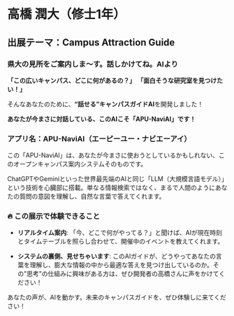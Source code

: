 # 高橋 潤大（修士1年）

## 出展テーマ：Campus Attraction Guide

### 県大の見所をご案内しま〜す。話しかけてね。AIより

**「この広いキャンパス、どこに何があるの？」**
**「面白そうな研究室を見つけたい！」**

そんなあなたのために、**“話せる”キャンパスガイドAI**を開発しました！

**あなたが今まさに対話している、このAIこそ「APU-NaviAI」です！**

### アプリ名：APU-NaviAI（エーピーユー・ナビエーアイ）

この「APU-NaviAI」は、あなたが今まさに使おうとしているかもしれない、このオープンキャンパス案内システムそのものです。

ChatGPTやGeminiといった世界最先端のAIと同じ「LLM（大規模言語モデル）」という技術を心臓部に搭載。単なる情報検索ではなく、まるで人間のようにあなたの質問の意図を理解し、自然な言葉で答えてくれます。

### 🔥 この展示で体験できること

<!-- * **AIと話そう！**:
  このガイドは音声での対話が可能です。マイクに向かって、気になることを何でも話しかけてみてください。「〇〇学科について教えて」「山口研って何やってるの？」など、どんな質問でもOKです！ -->

* **リアルタイム案内**:
  「今、どこで何がやってる？」と聞けば、AIが現在時刻とタイムテーブルを照らし合わせて、開催中のイベントを教えてくれます。

* **システムの裏側、見せちゃいます**:
  このAIガイドが、どうやってあなたの言葉を理解し、膨大な情報の中から最適な答えを見つけ出しているのか。その"思考"の仕組みに興味がある方は、ぜひ開発者の高橋さんに声をかけてください！

あなたの声が、AIを動かす。未来のキャンパスガイドを、ぜひ体験しに来てください！